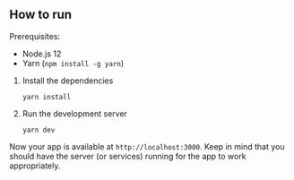 ## How to run
Prerequisites:
- Node.js 12
- Yarn (`npm install -g yarn`)

1. Install the dependencies
    ```
    yarn install
    ```

2. Run the development server
    ```
    yarn dev
    ```
Now your app is available at `http://localhost:3000`. Keep in mind that you should have the server (or services) running for the
 app to work appropriately.
